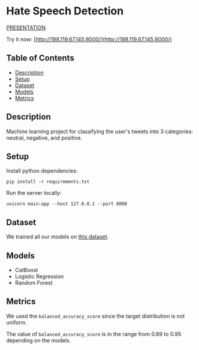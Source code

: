 # Hate Speech Detection

[PRESENTATION](https://docs.google.com/presentation/d/1blVqvcNYWqYBkql37pqWD1aiWSIp0-zbDb1JLmgNTL0/edit#slide=id.p)

Try it now: [http://188.119.67.145:8000/](http://188.119.67.145:8000/)

## Table of Contents

- [Description](#Description)
- [Setup](#Setup)
- [Dataset](#Dataset)
- [Models](#Models)
- [Metrics](#Metrics)

## Description

Machine learning project for classifying the user's tweets into 3 categories: neutral, negative, and positive.

## Setup

Install python dependencies:

```pip install -r requirements.txt```

Run the server locally:

```uvicorn main:app --host 127.0.0.1 --port 8000```

## Dataset

We trained all our models on [this dataset](https://www.kaggle.com/datasets/saurabhshahane/twitter-sentiment-dataset).

## Models

- CatBoost
- Logistic Regression
- Random Forest

## Metrics

We used the `balanced_accuracy_score` since the target distribution is not uniform.

The value of `balanced_accuracy_score` is in the range from 0.89 to 0.95 depending on the models.
